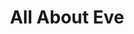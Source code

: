 ---
title: "All About Eve"
summary: "British indie rock/pop band founded in 1984 and disbanded in 1993. They reformed 1999-2004."
image: "all-about-eve.jpg"
apple_music_artist_url: "https://music.apple.com/gb/artist/all-about-eve/13119647"
wikipedia_url: "none"
---